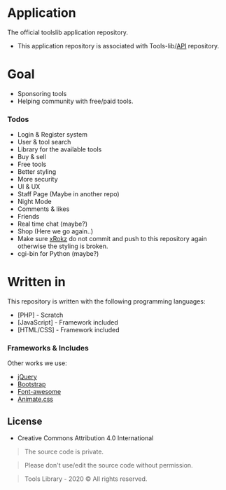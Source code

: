 # Application

The official toolslib application repository.

  - This application repository is associated with Tools-lib/[API] repository.
# Goal

  - Sponsoring tools
  - Helping community with free/paid tools.

### Todos

 - Login & Register system
 - User & tool search
 - Library for the available tools
 - Buy & sell
 - Free tools
 - Better styling
 - More security
 - UI & UX
 - Staff Page (Maybe in another repo)
 - Night Mode
 - Comments & likes
 - Friends
 - Real time chat (maybe?)
 - Shop (Here we go again..)
 - Make sure [xRokz] do not commit and push to this repository again otherwise the styling is broken.
 - cgi-bin for Python (maybe?)

# Written in

This repository is written with the following programming languages:

* [PHP] - Scratch
* [JavaScript] - Framework included
* [HTML/CSS] - Framework included

### Frameworks & Includes

Other works we use:

- [jQuery]
- [Bootstrap]
- [Font-awesome]
- [Animate.css]

License
----
* Creative Commons Attribution 4.0 International

> The source code is private.

> Please don't use/edit the source code without permission.

> Tools Library - 2020 &copy; All rights reserved.

[api]: <https://github.com/Tools-Lib/api>
[jquery]: <https://jquery.com/>
[bootstrap]: <https://getbootstrap.com/>
[Font-awesome]: <https://fontawesome.com/>
[Animate.css]: <https://animate.style/>
[xrokz]: <https://github.com/xrokz>
